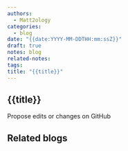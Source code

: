 ```yaml
---
authors:
  - Matt2ology
categories:
  - blog
date: "{{date:YYYY-MM-DDTHH:mm:ssZ}}"
draft: true
notes: blog
related-notes:
tags:
title: "{{title}}"
---
```


## {{title}}

<!-- [Propose edits or changes on GitHub]([Propose edits or changes on GitHub](https://github.com/matt2ology/tech-journal-and-blog-content/blob/main/post/) -->

Propose edits or changes on GitHub

## Related blogs

<!-- [Related blog post]({{< ref "/post/blog/path_to_file.md" >}})

-
